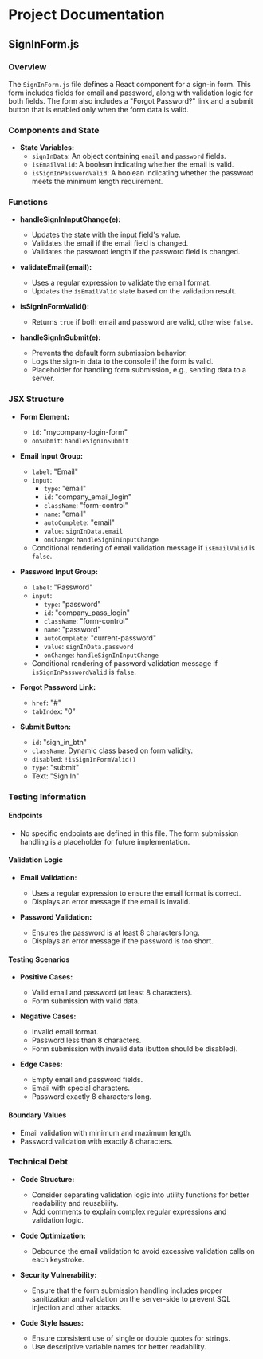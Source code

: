 # Project Documentation

## SignInForm.js

### Overview
The `SignInForm.js` file defines a React component for a sign-in form. This form includes fields for email and password, along with validation logic for both fields. The form also includes a "Forgot Password?" link and a submit button that is enabled only when the form data is valid.

### Components and State
- **State Variables:**
  - `signInData`: An object containing `email` and `password` fields.
  - `isEmailValid`: A boolean indicating whether the email is valid.
  - `isSignInPasswordValid`: A boolean indicating whether the password meets the minimum length requirement.

### Functions
- **handleSignInInputChange(e):**
  - Updates the state with the input field's value.
  - Validates the email if the email field is changed.
  - Validates the password length if the password field is changed.

- **validateEmail(email):**
  - Uses a regular expression to validate the email format.
  - Updates the `isEmailValid` state based on the validation result.

- **isSignInFormValid():**
  - Returns `true` if both email and password are valid, otherwise `false`.

- **handleSignInSubmit(e):**
  - Prevents the default form submission behavior.
  - Logs the sign-in data to the console if the form is valid.
  - Placeholder for handling form submission, e.g., sending data to a server.

### JSX Structure
- **Form Element:**
  - `id`: "mycompany-login-form"
  - `onSubmit`: `handleSignInSubmit`

- **Email Input Group:**
  - `label`: "Email"
  - `input`:
    - `type`: "email"
    - `id`: "company_email_login"
    - `className`: "form-control"
    - `name`: "email"
    - `autoComplete`: "email"
    - `value`: `signInData.email`
    - `onChange`: `handleSignInInputChange`
  - Conditional rendering of email validation message if `isEmailValid` is `false`.

- **Password Input Group:**
  - `label`: "Password"
  - `input`:
    - `type`: "password"
    - `id`: "company_pass_login"
    - `className`: "form-control"
    - `name`: "password"
    - `autoComplete`: "current-password"
    - `value`: `signInData.password`
    - `onChange`: `handleSignInInputChange`
  - Conditional rendering of password validation message if `isSignInPasswordValid` is `false`.

- **Forgot Password Link:**
  - `href`: "#"
  - `tabIndex`: "0"

- **Submit Button:**
  - `id`: "sign_in_btn"
  - `className`: Dynamic class based on form validity.
  - `disabled`: `!isSignInFormValid()`
  - `type`: "submit"
  - Text: "Sign In"

### Testing Information

#### Endpoints
- No specific endpoints are defined in this file. The form submission handling is a placeholder for future implementation.

#### Validation Logic
- **Email Validation:**
  - Uses a regular expression to ensure the email format is correct.
  - Displays an error message if the email is invalid.

- **Password Validation:**
  - Ensures the password is at least 8 characters long.
  - Displays an error message if the password is too short.

#### Testing Scenarios
- **Positive Cases:**
  - Valid email and password (at least 8 characters).
  - Form submission with valid data.

- **Negative Cases:**
  - Invalid email format.
  - Password less than 8 characters.
  - Form submission with invalid data (button should be disabled).

- **Edge Cases:**
  - Empty email and password fields.
  - Email with special characters.
  - Password exactly 8 characters long.

#### Boundary Values
- Email validation with minimum and maximum length.
- Password validation with exactly 8 characters.

### Technical Debt
- **Code Structure:**
  - Consider separating validation logic into utility functions for better readability and reusability.
  - Add comments to explain complex regular expressions and validation logic.

- **Code Optimization:**
  - Debounce the email validation to avoid excessive validation calls on each keystroke.

- **Security Vulnerability:**
  - Ensure that the form submission handling includes proper sanitization and validation on the server-side to prevent SQL injection and other attacks.

- **Code Style Issues:**
  - Ensure consistent use of single or double quotes for strings.
  - Use descriptive variable names for better readability.
